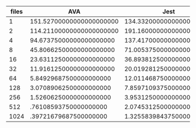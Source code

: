 | files | AVA                      | Jest                     |
| ----- | ------------------------ | ------------------------ |
| 1     | 151.52700000000000000000 | 134.33200000000000000000 |
| 2     | 114.21100000000000000000 | 191.16000000000000000000 |
| 4     | 94.67375000000000000000  | 137.41700000000000000000 |
| 8     | 45.80662500000000000000  | 71.00537500000000000000  |
| 16    | 23.63112500000000000000  | 36.89381250000000000000  |
| 32    | 11.91612500000000000000  | 20.01928125000000000000  |
| 64    | 5.84929687500000000000   | 12.01146875000000000000  |
| 128   | 3.07089062500000000000   | 7.85971093750000000000   |
| 256   | 1.52606250000000000000   | 3.95312500000000000000   |
| 512   | .76108593750000000000    | 2.07453125000000000000   |
| 1024  | .39721679687500000000    | 1.32558398437500000000   |
